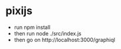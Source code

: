 # pixijs

- run npm install
- then run node ./src/index.js
- then go on http://localhost:3000/graphiql
